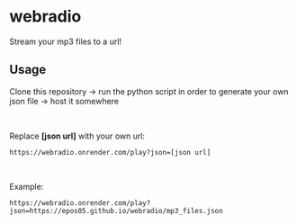 # webradio
Stream your mp3 files to a url!
## Usage
Clone this repository -> run the python script in order to generate your own json file -> host it somewhere

<br>

Replace **[json url]** with your own url:

```
https://webradio.onrender.com/play?json=[json url]
```

<br>

Example:

```
https://webradio.onrender.com/play?json=https://epos05.github.io/webradio/mp3_files.json
```
